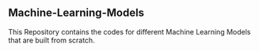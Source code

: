 ## Machine-Learning-Models
This Repository contains the codes for different Machine Learning Models that are built from scratch.
